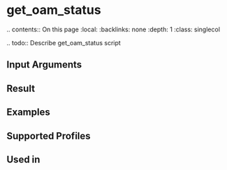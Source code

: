 

# get_oam_status

.. contents:: On this page
    :local:
    :backlinks: none
    :depth: 1
    :class: singlecol

.. todo::
    Describe get_oam_status script

Input Arguments
---------------

Result
------

Examples
--------

Supported Profiles
------------------

Used in
-------
